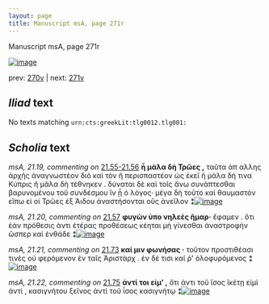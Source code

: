 ```yaml
---
layout: page
title: Manuscript msA, page 271r
---
```


Manuscript msA, page 271r

[![image](http://www.homermultitext.org/iipsrv?OBJ=IIP,1.0&FIF=/project/homer/pyramidal/deepzoom/hmt/vaimg/2017a/VA271RN_0441.tif&WID=100&CVT=JPEG)](http://www.homermultitext.org/ict2/?urn=urn:cite2:hmt:vaimg.2017a:VA271RN_0441)

prev:  [270v](../270v/) | next:  [271v](../271v/)

## *Iliad* text

No texts matching `urn:cts:greekLit:tlg0012.tlg001:`

## *Scholia* text

*msA, 21.19, commenting on* [21.55-21.56](#21.55-21.56)  <a id="msA_21.19"/> **ἦ μάλα δὴ Τρῶες ,** ταῦτα ἀπ αλλης ἀρχῆς ἀναγνωστέον διὸ καὶ τὸν ῆ περισπαστέον ὡς ἐκεῖ ῆ μάλα δή τινα Κύπρις ῆ μᾶλα δὴ τέθνηκεν . δύναται δὲ καὶ τοῖς ἄνω συνάπτεσθαι βαρυνομένου τοῦ συνδέσμου ἵν ᾗ ὁ λόγος· μέγα δὴ τοῦτο καὶ θαυμαστόν εἴπω εἰ οἱ Τρῶες ἐξ Άιδου ἀναστήσονται οὓς ἀνεῖλον ⁑[![image](http://www.homermultitext.org/iipsrv?OBJ=IIP,1.0&FIF=/project/homer/pyramidal/deepzoom/hmt/vaimg/2017a/VA271RN_0441.tif&RGN=0.646,0.2425,0.188,0.1156&WID=1000&CVT=JPEG)](http://www.homermultitext.org/ict2/?urn=urn:cite2:hmt:vaimg.2017a:VA271RN_0441@0.646,0.2425,0.188,0.1156)

*msA, 21.20, commenting on* [21.57](#21.57)  <a id="msA_21.20"/> **φυγὼν ὑπο νηλεὲς ῆμαρ·** ἔφαμεν . ὅτι ἐὰν πρόθεσις ἀντι ἑτέρας προθέσεως κέηται μὴ γίνεσθαι ἀναστροφήν ὥσπερ καὶ ἐνθάδε ⁑[![image](http://www.homermultitext.org/iipsrv?OBJ=IIP,1.0&FIF=/project/homer/pyramidal/deepzoom/hmt/vaimg/2017a/VA271RN_0441.tif&RGN=0.642,0.3559,0.216,0.0548&WID=1000&CVT=JPEG)](http://www.homermultitext.org/ict2/?urn=urn:cite2:hmt:vaimg.2017a:VA271RN_0441@0.642,0.3559,0.216,0.0548)

*msA, 21.21, commenting on* [21.73](#21.73)  <a id="msA_21.21"/> **καί μιν φωνήσας ·** τοῦτον προστιθέασι τινὲς οὐ φερόμενον ἐν ταῖς Ἀριστάρχ . ἐν δέ τισι καί ῥ' ὀλοφυρόμενος ⁑[![image](http://www.homermultitext.org/iipsrv?OBJ=IIP,1.0&FIF=/project/homer/pyramidal/deepzoom/hmt/vaimg/2017a/VA271RN_0441.tif&RGN=0.179,0.6802,0.561,0.024&WID=1000&CVT=JPEG)](http://www.homermultitext.org/ict2/?urn=urn:cite2:hmt:vaimg.2017a:VA271RN_0441@0.179,0.6802,0.561,0.024)

*msA, 21.22, commenting on* [21.75](#21.75)  <a id="msA_21.22"/> **ἀντί τοι εἰμ’ ,** ὅτι ἀντι τοῦ ἴσος ϊκέτῃ εἰμὶ ἀντὶ , κασιγνήτου ξεῖνος ἀντὶ τοῦ ἶσος κασιγνήτῳ ⁑[![image](http://www.homermultitext.org/iipsrv?OBJ=IIP,1.0&FIF=/project/homer/pyramidal/deepzoom/hmt/vaimg/2017a/VA271RN_0441.tif&RGN=0.182,0.7035,0.55,0.015&WID=1000&CVT=JPEG)](http://www.homermultitext.org/ict2/?urn=urn:cite2:hmt:vaimg.2017a:VA271RN_0441@0.182,0.7035,0.55,0.015)